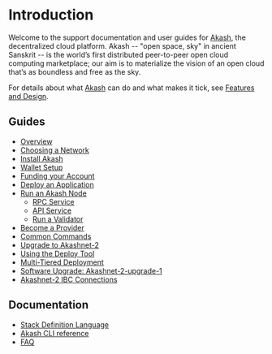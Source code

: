 # Introduction

Welcome to the support documentation and user guides for [Akash](https://github.com/ovrclk/akash), the decentralized cloud platform. Akash -- "open space, sky" in ancient Sanskrit -- is the world’s first distributed peer-to-peer open cloud computing marketplace; our aim is to materialize the vision of an open cloud that’s as boundless and free as the sky.

For details about what [Akash](https://github.com/ovrclk/akash) can do and what makes it tick, see [Features and Design](decentralized-cloud/design.md).

## Guides

* [Overview](guides/guides.md)
* [Choosing a Network](guides/version.md)
* [Install Akash](guides/install.md)
* [Wallet Setup](guides/wallet.md)
* [Funding your Account](guides/funding.md)
* [Deploy an Application](guides/deploy.md)
* [Run an Akash Node](guides/node/)
  * [RPC Service](guides/node/rpc-service.md)
  * [API Service](guides/node/api-service.md)
  * [Run a Validator](validators/validator.md)
* [Become a Provider](providers/provider.md)
* [Common Commands](decentralized-cloud/general-commands.md)
* [Upgrade to Akashnet-2]()
* [Using the Deploy Tool]()
* [Multi-Tiered Deployment](guides-1/multi-tier-app.md)
* [Software Upgrade: Akashnet-2-upgrade-1]()
* [Akashnet-2 IBC Connections](guides-1/akashnet-relayer.md)

## Documentation

* [Stack Definition Language](decentralized-cloud/sdl.md)
* [Akash CLI reference](documentation/akash.md)
* [FAQ](documentation/faq.md)

